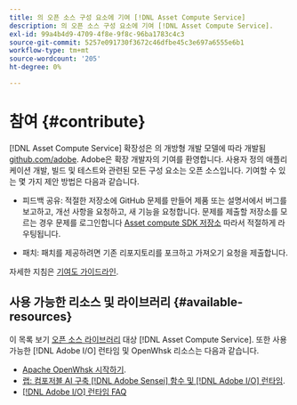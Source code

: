```yaml
---
title: 의 오픈 소스 구성 요소에 기여 [!DNL Asset Compute Service]
description: 의 오픈 소스 구성 요소에 기여 [!DNL Asset Compute Service].
exl-id: 99a4b4d9-4709-4f8e-9f8c-96ba1783c4c3
source-git-commit: 5257e091730f3672c46dfbe45c3e697a6555e6b1
workflow-type: tm+mt
source-wordcount: '205'
ht-degree: 0%

---
```


# 참여 {#contribute}

[!DNL Asset Compute Service] 확장성은 의 개방형 개발 모델에 따라 개발됨 [github.com/adobe](https://github.com/adobe). Adobe은 확장 개발자의 기여를 환영합니다. 사용자 정의 애플리케이션 개발, 빌드 및 테스트와 관련된 모든 구성 요소는 오픈 소스입니다. 기여할 수 있는 몇 가지 제안 방법은 다음과 같습니다.

* 피드백 공유: 적절한 저장소에 GitHub 문제를 만들어 제품 또는 설명서에서 버그를 보고하고, 개선 사항을 요청하고, 새 기능을 요청합니다. 문제를 제출할 저장소를 모르는 경우 문제를 로그인합니다 [Asset compute SDK 저장소](https://github.com/adobe/asset-compute-sdk) 따라서 적절하게 라우팅됩니다.

* 패치: 패치를 제공하려면 기존 리포지토리를 포크하고 가져오기 요청을 제출합니다.

자세한 지침은 [기여도 가이드라인](https://github.com/adobe/asset-compute-sdk/blob/master/.github/CONTRIBUTING.md).

## 사용 가능한 리소스 및 라이브러리 {#available-resources}

이 목록 보기 [오픈 소스 라이브러리](https://github.com/adobe/asset-compute-sdk#available-resources-and-libraries) 대상 [!DNL Asset Compute Service]. 또한 사용 가능한 [!DNL Adobe I/O] 런타임 및 OpenWhsk 리소스는 다음과 같습니다.

* [Apache OpenWhsk 시작하기](https://github.com/apache/incubator-openwhisk/tree/master/docs#getting-started-with-openwhisk).
* [랩: 컴포저블 AI 구축 [!DNL Adobe Sensei] 함수 및 [!DNL Adobe I/O] 런타임](https://opensource.adobe.com/adobe-sensei-ai-functions/index.html).
* [[!DNL Adobe I/O] 런타임 FAQ](https://www.adobe.io/apis/experienceplatform/runtime/docs.html#!adobedocs/adobeio-runtime/master/resources/faq.md)

<!-- **TBD** for post-release:
* Link to Adobe Developer App Builder open-source components.
* Issues in `aio` can be reported in Adobe Developer App Builder repos.
* Issues in asset-compute-sdk or devtool goes into the relevant repos from Nui.
-->
